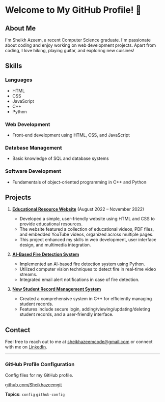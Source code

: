 # Welcome to My GitHub Profile! 👋
## About Me
I'm Sheikh Azeem, a recent Computer Science graduate. I'm passionate about coding and enjoy working on web development projects. 
Apart from coding, I love hiking, playing guitar, and exploring new cuisines!
## Skills
### Languages
- HTML
- CSS
- JavaScript
- C++
- Python

### Web Development
- Front-end development using HTML, CSS, and JavaScript

### Database Management
- Basic knowledge of SQL and database systems

### Software Development
- Fundamentals of object-oriented programming in C++ and Python

## Projects
1. **[Educational Resource Website](https://github.com/Sheikhazeemgit/educational-resource-website)** (August 2022 – November 2022)
   - Developed a simple, user-friendly website using HTML and CSS to provide educational resources.
   - The website featured a collection of educational videos, PDF files, and embedded YouTube videos, organized across multiple pages.
   - This project enhanced my skills in web development, user interface design, and multimedia integration.

2. **[AI-Based Fire Detection System](https://github.com/Sheikhazeemgit/fire-detection-system)**
   - Implemented an AI-based fire detection system using Python.
   - Utilized computer vision techniques to detect fire in real-time video streams.
   - Integrated email alert notifications in case of fire detection.
   
3. **[New Student Record Management System](https://github.com/Sheikhazeemgit/student-record-management-system)**
   - Created a comprehensive system in C++ for efficiently managing student records.
   - Features include secure login, adding/viewing/updating/deleting student records, and a user-friendly interface.
   
## Contact
Feel free to reach out to me at [sheikhazeemcode@gmail.com](mailto:sheikhazeemcode@gmail.com) or connect with me on [LinkedIn](https://www.linkedin.com/in/sheikh-azeem-ctrl/).

---

### GitHub Profile Configuration
Config files for my GitHub profile.

[github.com/Sheikhazeemgit](https://github.com/Sheikhazeemgit)

**Topics:** `config` `github-config`
